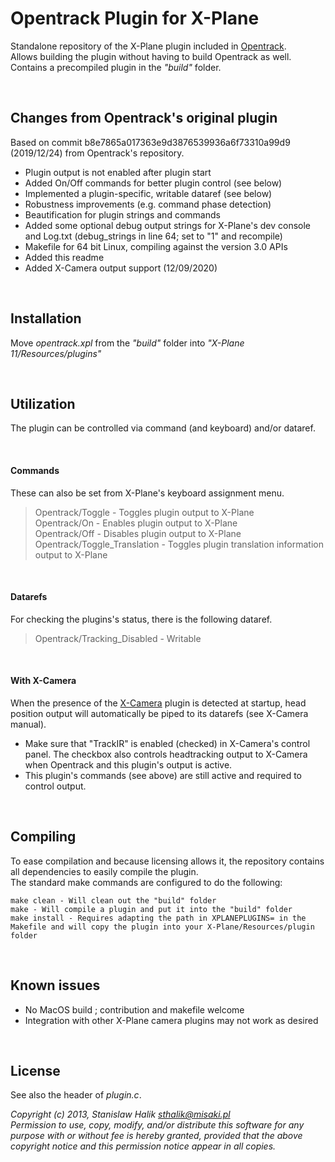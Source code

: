 # Opentrack Plugin for X-Plane

Standalone repository of the X-Plane plugin included in [Opentrack](https://github.com/opentrack/opentrack).  
Allows building the plugin without having to build Opentrack as well.  
Contains a precompiled plugin in the _"build"_ folder.

&nbsp;

## Changes from Opentrack's original plugin

Based on commit b8e7865a017363e9d3876539936a6f73310a99d9 (2019/12/24) from Opentrack's repository.

- Plugin output is not enabled after plugin start
- Added On/Off commands for better plugin control (see below)
- Implemented a plugin-specific, writable dataref (see below)
- Robustness improvements (e.g. command phase detection)
- Beautification for plugin strings and commands
- Added some optional debug output strings for X-Plane's dev console and Log.txt (debug_strings in line 64; set to "1" and recompile)
- Makefile for 64 bit Linux, compiling against the version 3.0 APIs
- Added this readme
- Added X-Camera output support (12/09/2020)

&nbsp;

## Installation

Move _opentrack.xpl_ from the _"build"_ folder into _"X-Plane 11/Resources/plugins"_

&nbsp;

## Utilization

The plugin can be controlled via command (and keyboard) and/or dataref.

&nbsp;
#### Commands

These can also be set from X-Plane's keyboard assignment menu.

>Opentrack/Toggle - Toggles plugin output to X-Plane  
Opentrack/On - Enables plugin output to X-Plane  
Opentrack/Off - Disables plugin output to X-Plane  
Opentrack/Toggle_Translation - Toggles plugin translation information output to X-Plane

&nbsp;
#### Datarefs

For checking the plugins's status, there is the following dataref.
  
>Opentrack/Tracking_Disabled - Writable

&nbsp;
#### With X-Camera
When the presence of the [X-Camera](https://www.stickandrudderstudios.com/x-camera/) plugin is detected at startup, head position output will automatically be piped to its datarefs (see X-Camera manual).

- Make sure that "TrackIR" is enabled (checked) in X-Camera's control panel. The checkbox also controls headtracking output to X-Camera when Opentrack and this plugin's output is active.
- This plugin's commands (see above) are still active and required to control output.
    
&nbsp;

## Compiling

To ease compilation and because licensing allows it, the repository contains all dependencies to easily compile the plugin.  
The standard make commands are configured to do the following:

    make clean - Will clean out the "build" folder
    make - Will compile a plugin and put it into the "build" folder
    make install - Requires adapting the path in XPLANEPLUGINS= in the Makefile and will copy the plugin into your X-Plane/Resources/plugin folder
    
&nbsp;

## Known issues

- No MacOS build ; contribution and makefile welcome
- Integration with other X-Plane camera plugins may not work as desired 

&nbsp;

## License

See also the header of _plugin.c_.

_Copyright (c) 2013, Stanislaw Halik <sthalik@misaki.pl>   
 Permission to use, copy, modify, and/or distribute this software for any purpose with or without fee is hereby granted, provided that the above copyright notice and this permission notice appear in all copies._
